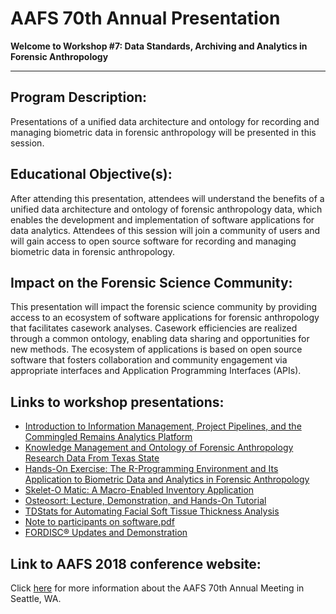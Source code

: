 # AAFS 70th Annual Presentation
**Welcome to Workshop \#7: Data Standards, Archiving and Analytics in Forensic Anthropology**

---

## Program Description:

Presentations of a unified data architecture and ontology for recording and managing biometric data in forensic anthropology will be presented in this session.

## Educational Objective(s): 

After attending this presentation, attendees will understand the benefits of a unified data architecture and ontology of forensic anthropology data, which enables the development and implementation of software applications for data analytics. Attendees of this session will join a community of users and will gain access to open source software for recording and managing biometric data in forensic anthropology.

## Impact on the Forensic Science Community: 

This presentation will impact the forensic science community by providing access to an ecosystem of software applications for forensic anthropology that facilitates casework analyses. Casework efficiencies are realized through a common ontology, enabling data sharing and opportunities for new methods. The ecosystem of applications is based on open source software that fosters collaboration and community engagement via appropriate interfaces and Application Programming Interfaces (APIs).

## Links to workshop presentations: 
 * [Introduction to Information Management, Project Pipelines, and the Commingled Remains Analytics Platform](https://github.com/spawaskar-cora/cora-docs/blob/master/docs/assets/aafs-2018/AAFS-2018-Talk-v2.0.pdf)
 * [Knowledge Management and Ontology of Forensic Anthropology Research Data From Texas State](https://github.com/spawaskar-cora/cora-docs/blob/master/docs/assets/aafs-2018/AAFS2018_Workshop7_TexasStateFreiburg.pdf)
 * [Hands-On Exercise: The R-Programming Environment and Its Application to Biometric Data and Analytics in Forensic Anthropology](https://github.com/spawaskar-cora/cora-docs/blob/master/docs/assets/aafs-2018/Stephan_etal._Hands-On%20R%20Exercise_Notes.pdf)
 * [Skelet-O Matic: A Macro-Enabled Inventory Application](https://github.com/spawaskar-cora/cora-docs/blob/master/docs/assets/aafs-2018/Stephan_Skelet-o-matic.pdf)
 * [Osteosort: Lecture, Demonstration, and Hands-On Tutorial](https://github.com/spawaskar-cora/cora-docs/blob/master/docs/assets/aafs-2018/OsteoSort_Lynch2018AAFS.pdf)
 * [TDStats for Automating Facial Soft Tissue Thickness Analysis](https://github.com/spawaskar-cora/cora-docs/blob/master/docs/assets/aafs-2018/Stephan_TDStats.pdf)
 * [Note to participants on software.pdf](https://github.com/spawaskar-cora/cora-docs/blob/master/docs/assets/aafs-2018/Note%20to%20participants%20on%20software.pdf)
 * [FORDISC® Updates and Demonstration](https://github.com/spawaskar-cora/cora-docs/blob/master/docs/assets/aafs-2018/Workshop-Fordisc%20Lessons-Ousley-AAFS-2018.pdf)

## Link to AAFS 2018 conference website: 
Click [here](https://www.aafs.org/meetings/aafs-70th-annual-scientific-meeting-seattle-washington-2018/) for more information about the AAFS 70th Annual Meeting in Seattle, WA.

